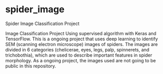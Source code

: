 # spider_image
Spider Image Classification Project

Image Classification Project
Using supervised algorithm with Keras and TensorFlow. This is a ongoing project that uses deep learning to identify SEM (scanning electron microscope) images of spiders. The images are divided in 6 categories (chelicerae, eyes, legs, palp, spinnerets, and trichobothia), which are used to describe important features in spider morphology. As a ongoing project, the images used are not going to be public in this repository.
